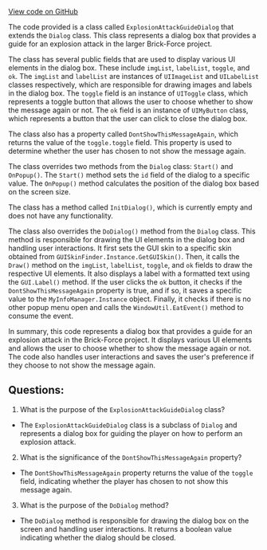 [View code on GitHub](https://github.com/TieHaxJan/Brick-Force/Assembly-CSharp\ExplosionAttackGuideDialog.cs)

The code provided is a class called `ExplosionAttackGuideDialog` that extends the `Dialog` class. This class represents a dialog box that provides a guide for an explosion attack in the larger Brick-Force project. 

The class has several public fields that are used to display various UI elements in the dialog box. These include `imgList`, `labelList`, `toggle`, and `ok`. The `imgList` and `labelList` are instances of `UIImageList` and `UILabelList` classes respectively, which are responsible for drawing images and labels in the dialog box. The `toggle` field is an instance of `UIToggle` class, which represents a toggle button that allows the user to choose whether to show the message again or not. The `ok` field is an instance of `UIMyButton` class, which represents a button that the user can click to close the dialog box.

The class also has a property called `DontShowThisMessageAgain`, which returns the value of the `toggle.toggle` field. This property is used to determine whether the user has chosen to not show the message again.

The class overrides two methods from the `Dialog` class: `Start()` and `OnPopup()`. The `Start()` method sets the `id` field of the dialog to a specific value. The `OnPopup()` method calculates the position of the dialog box based on the screen size.

The class has a method called `InitDialog()`, which is currently empty and does not have any functionality.

The class also overrides the `DoDialog()` method from the `Dialog` class. This method is responsible for drawing the UI elements in the dialog box and handling user interactions. It first sets the GUI skin to a specific skin obtained from `GUISkinFinder.Instance.GetGUISkin()`. Then, it calls the `Draw()` method on the `imgList`, `labelList`, `toggle`, and `ok` fields to draw the respective UI elements. It also displays a label with a formatted text using the `GUI.Label()` method. If the user clicks the `ok` button, it checks if the `DontShowThisMessageAgain` property is true, and if so, it saves a specific value to the `MyInfoManager.Instance` object. Finally, it checks if there is no other popup menu open and calls the `WindowUtil.EatEvent()` method to consume the event.

In summary, this code represents a dialog box that provides a guide for an explosion attack in the Brick-Force project. It displays various UI elements and allows the user to choose whether to show the message again or not. The code also handles user interactions and saves the user's preference if they choose to not show the message again.
## Questions: 
 1. What is the purpose of the `ExplosionAttackGuideDialog` class?
- The `ExplosionAttackGuideDialog` class is a subclass of `Dialog` and represents a dialog box for guiding the player on how to perform an explosion attack.

2. What is the significance of the `DontShowThisMessageAgain` property?
- The `DontShowThisMessageAgain` property returns the value of the `toggle` field, indicating whether the player has chosen to not show this message again.

3. What is the purpose of the `DoDialog` method?
- The `DoDialog` method is responsible for drawing the dialog box on the screen and handling user interactions. It returns a boolean value indicating whether the dialog should be closed.